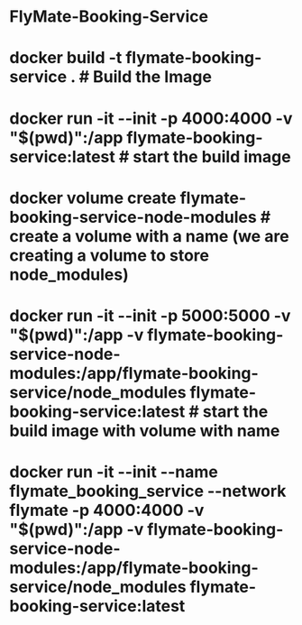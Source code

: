 # FlyMate-Booking-Service

# docker build -t flymate-booking-service .                                             # Build the Image
# docker run -it --init -p 4000:4000 -v "$(pwd)":/app flymate-booking-service:latest    # start the build image

# docker volume create flymate-booking-service-node-modules                             # create a volume with a name (we are creating a volume to store node_modules)
# docker run -it --init -p 5000:5000 -v "$(pwd)":/app -v flymate-booking-service-node-modules:/app/flymate-booking-service/node_modules flymate-booking-service:latest                                                           # start the build image with volume with name

# docker run -it --init --name flymate_booking_service --network flymate -p 4000:4000 -v "$(pwd)":/app -v flymate-booking-service-node-modules:/app/flymate-booking-service/node_modules flymate-booking-service:latest
